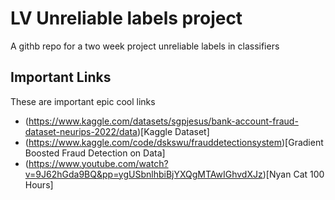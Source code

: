 # LV Unreliable labels project
A githb repo for a two week project unreliable labels in classifiers


## Important Links
These are important epic cool links
- (https://www.kaggle.com/datasets/sgpjesus/bank-account-fraud-dataset-neurips-2022/data)[Kaggle Dataset]
- (https://www.kaggle.com/code/dskswu/frauddetectionsystem)[Gradient Boosted Fraud Detection on Data]
- (https://www.youtube.com/watch?v=9J62hGda9BQ&pp=ygUSbnlhbiBjYXQgMTAwIGhvdXJz)[Nyan Cat 100 Hours]
